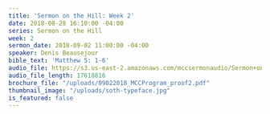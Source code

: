 ```yaml
---
title: 'Sermon on the Hill: Week 2'
date: 2018-08-28 16:10:00 -04:00
series: Sermon on the Hill
week: 2
sermon_date: 2018-09-02 11:00:00 -04:00
speaker: Denis Beausejour
bible_text: 'Matthew 5: 1-6'
audio_file: https://s3.us-east-2.amazonaws.com/mccsermonaudio/Sermon+on+the+Hill_+Week+2.lite.mp3
audio_file_length: 17618816
brochure_file: "/uploads/09022018_MCCProgram_proof2.pdf"
thumbnail_image: "/uploads/soth-typeface.jpg"
is_featured: false
---
```

